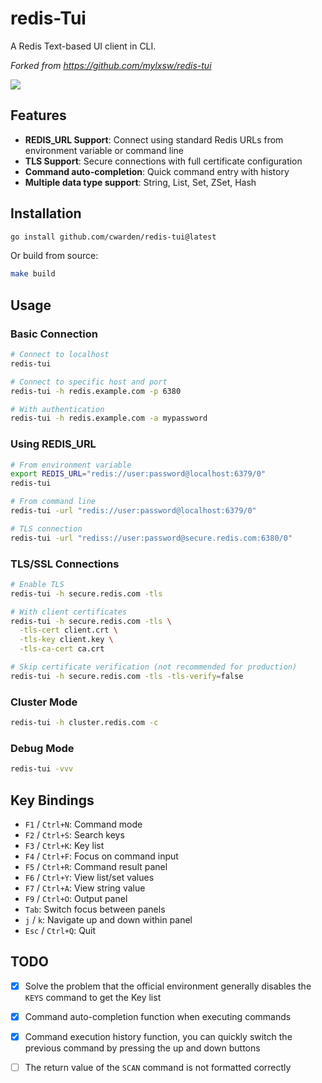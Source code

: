 # redis-Tui

A Redis Text-based UI client in CLI.

*Forked from https://github.com/mylxsw/redis-tui*

![](./preview.gif)

## Features

- **REDIS_URL Support**: Connect using standard Redis URLs from environment variable or command line
- **TLS Support**: Secure connections with full certificate configuration
- **Command auto-completion**: Quick command entry with history
- **Multiple data type support**: String, List, Set, ZSet, Hash

## Installation

```bash
go install github.com/cwarden/redis-tui@latest
```

Or build from source:
```bash
make build
```

## Usage

### Basic Connection
```bash
# Connect to localhost
redis-tui

# Connect to specific host and port
redis-tui -h redis.example.com -p 6380

# With authentication
redis-tui -h redis.example.com -a mypassword
```

### Using REDIS_URL
```bash
# From environment variable
export REDIS_URL="redis://user:password@localhost:6379/0"
redis-tui

# From command line
redis-tui -url "redis://user:password@localhost:6379/0"

# TLS connection
redis-tui -url "rediss://user:password@secure.redis.com:6380/0"
```

### TLS/SSL Connections
```bash
# Enable TLS
redis-tui -h secure.redis.com -tls

# With client certificates
redis-tui -h secure.redis.com -tls \
  -tls-cert client.crt \
  -tls-key client.key \
  -tls-ca-cert ca.crt

# Skip certificate verification (not recommended for production)
redis-tui -h secure.redis.com -tls -tls-verify=false
```

### Cluster Mode
```bash
redis-tui -h cluster.redis.com -c
```

### Debug Mode
```bash
redis-tui -vvv
```

## Key Bindings

- `F1` / `Ctrl+N`: Command mode
- `F2` / `Ctrl+S`: Search keys
- `F3` / `Ctrl+K`: Key list
- `F4` / `Ctrl+F`: Focus on command input
- `F5` / `Ctrl+R`: Command result panel
- `F6` / `Ctrl+Y`: View list/set values
- `F7` / `Ctrl+A`: View string value
- `F9` / `Ctrl+O`: Output panel
- `Tab`: Switch focus between panels
- `j` / `k`: Navigate up and down within panel
- `Esc` / `Ctrl+Q`: Quit

## TODO

- [x] Solve the problem that the official environment generally disables the `KEYS` command to get the Key list
- [x] Command auto-completion function when executing commands
- [x] Command execution history function, you can quickly switch the previous command by pressing the up and down buttons
- [ ] The return value of the `SCAN` command is not formatted correctly


